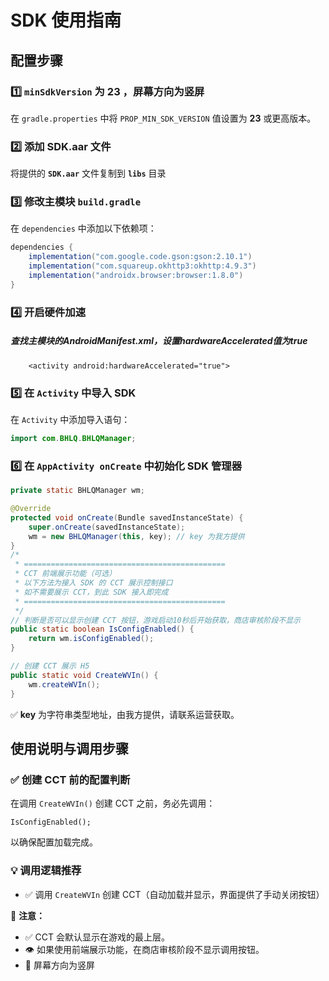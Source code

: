# SDK 使用指南

## 配置步骤

### 1️⃣  `minSdkVersion` 为 23 ，屏幕方向为竖屏

在 `gradle.properties` 中将 `PROP_MIN_SDK_VERSION` 值设置为 **23** 或更高版本。

### 2️⃣ 添加 SDK.aar 文件

将提供的 **`SDK.aar`** 文件复制到 **`libs`**  目录

### 3️⃣ 修改主模块 `build.gradle`

在 `dependencies` 中添加以下依赖项：

```gradle
dependencies {
    implementation("com.google.code.gson:gson:2.10.1")
    implementation("com.squareup.okhttp3:okhttp:4.9.3")
    implementation("androidx.browser:browser:1.8.0")
}
```

### 4️⃣ 开启硬件加速

##### 查找主模块的AndroidManifest.xml，设置hardwareAccelerated值为true

```
    <activity android:hardwareAccelerated="true">
```

### 5️⃣ 在 `Activity` 中导入 SDK

在 `Activity` 中添加导入语句：

```java
import com.BHLQ.BHLQManager;
```

### 6️⃣ 在 `AppActivity onCreate` 中初始化 SDK 管理器

```java
private static BHLQManager wm;

@Override
protected void onCreate(Bundle savedInstanceState) {
    super.onCreate(savedInstanceState);
    wm = new BHLQManager(this, key); // key 为我方提供
}
/*
 * =============================================
 * CCT 前端展示功能（可选）
 * 以下方法为接入 SDK 的 CCT 展示控制接口
 * 如不需要展示 CCT，到此 SDK 接入即完成
 * =============================================
 */
// 判断是否可以显示创建 CCT 按钮，游戏启动10秒后开始获取，商店审核阶段不显示
public static boolean IsConfigEnabled() {
    return wm.isConfigEnabled();
}

// 创建 CCT 展示 H5
public static void CreateWVIn() {
    wm.createWVIn();
}

```
✅ **key** 为字符串类型地址，由我方提供，请联系运营获取。

## 使用说明与调用步骤

### ✅ 创建 CCT 前的配置判断

在调用 `CreateWVIn()` 创建 CCT 之前，务必先调用：
```
IsConfigEnabled();
```
以确保配置加载完成。

### 💡 调用逻辑推荐

- ✅ 调用 `CreateWVIn` 创建 CCT（自动加载并显示，界面提供了手动关闭按钮）

📌 **注意：**

- ✅ CCT 会默认显示在游戏的最上层。
- 👁 如果使用前端展示功能，在商店审核阶段不显示调用按钮。
- 🔁 屏幕方向为竖屏